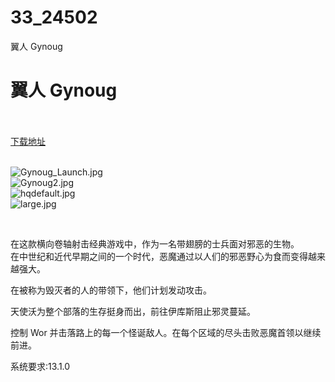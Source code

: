 # 33_24502
翼人 Gynoug
# 翼人 Gynoug
 <br/></br>
[下载地址](https://www.switch520.cc/article/24502 "下载地址")
<br/></br>

<p><img title="Gynoug_Launch.jpg" src="https://www.switch520.cc/muke_img/2021_11_13_0dff529ce3155.jpg" alt="Gynoug_Launch.jpg"><br>
<img title="Gynoug2.jpg" src="https://www.switch520.cc/muke_img/2021_11_13_5e6d27b487567.jpg" alt="Gynoug2.jpg"><br>
<img title="hqdefault.jpg" src="https://www.switch520.cc/muke_img/2021_11_13_375bbc526b00e.jpg" alt="hqdefault.jpg"><br>
<img title="large.jpg" src="https://www.switch520.cc/muke_img/2021_11_13_b6157073a98c0.jpg" alt="large.jpg"></p>
<p>&nbsp;</p>
<p>在这款横向卷轴射击经典游戏中，作为一名带翅膀的士兵面对邪恶的生物。<br>
在中世纪和近代早期之间的一个时代，恶魔通过以人们的邪恶野心为食而变得越来越强大。</p>
<p>在被称为毁灭者的人的带领下，他们计划发动攻击。</p>
<p>天使沃为整个部落的生存挺身而出，前往伊库斯阻止邪灵蔓延。</p>
<p>控制 Wor 并击落路上的每一个怪诞敌人。在每个区域的尽头击败恶魔首领以继续前进。</p>
<p>系统要求:13.1.0</p>



